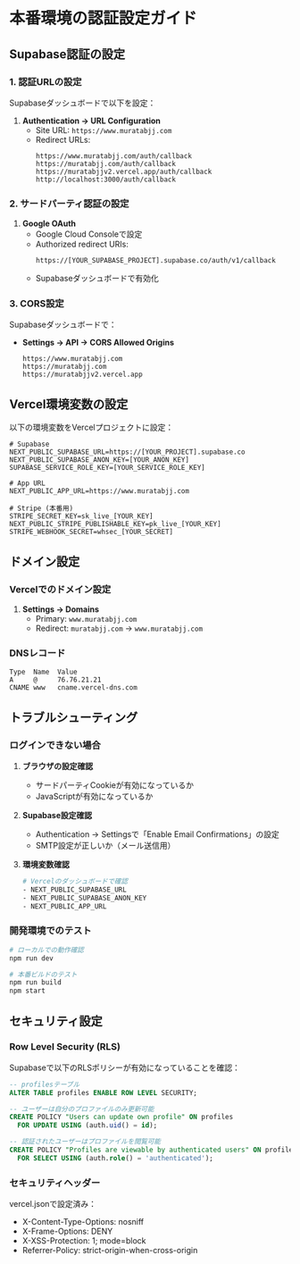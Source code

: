 # 本番環境の認証設定ガイド

## Supabase認証の設定

### 1. 認証URLの設定

Supabaseダッシュボードで以下を設定：

1. **Authentication → URL Configuration**
   - Site URL: `https://www.muratabjj.com`
   - Redirect URLs:
     ```
     https://www.muratabjj.com/auth/callback
     https://muratabjj.com/auth/callback
     https://muratabjjv2.vercel.app/auth/callback
     http://localhost:3000/auth/callback
     ```

### 2. サードパーティ認証の設定

1. **Google OAuth**
   - Google Cloud Consoleで設定
   - Authorized redirect URIs:
     ```
     https://[YOUR_SUPABASE_PROJECT].supabase.co/auth/v1/callback
     ```
   - Supabaseダッシュボードで有効化

### 3. CORS設定

Supabaseダッシュボードで：
- **Settings → API → CORS Allowed Origins**
  ```
  https://www.muratabjj.com
  https://muratabjj.com
  https://muratabjjv2.vercel.app
  ```

## Vercel環境変数の設定

以下の環境変数をVercelプロジェクトに設定：

```env
# Supabase
NEXT_PUBLIC_SUPABASE_URL=https://[YOUR_PROJECT].supabase.co
NEXT_PUBLIC_SUPABASE_ANON_KEY=[YOUR_ANON_KEY]
SUPABASE_SERVICE_ROLE_KEY=[YOUR_SERVICE_ROLE_KEY]

# App URL
NEXT_PUBLIC_APP_URL=https://www.muratabjj.com

# Stripe (本番用)
STRIPE_SECRET_KEY=sk_live_[YOUR_KEY]
NEXT_PUBLIC_STRIPE_PUBLISHABLE_KEY=pk_live_[YOUR_KEY]
STRIPE_WEBHOOK_SECRET=whsec_[YOUR_SECRET]
```

## ドメイン設定

### Vercelでのドメイン設定

1. **Settings → Domains**
   - Primary: `www.muratabjj.com`
   - Redirect: `muratabjj.com` → `www.muratabjj.com`

### DNSレコード

```
Type  Name  Value
A     @     76.76.21.21
CNAME www   cname.vercel-dns.com
```

## トラブルシューティング

### ログインできない場合

1. **ブラウザの設定確認**
   - サードパーティCookieが有効になっているか
   - JavaScriptが有効になっているか

2. **Supabase設定確認**
   - Authentication → Settingsで「Enable Email Confirmations」の設定
   - SMTP設定が正しいか（メール送信用）

3. **環境変数確認**
   ```bash
   # Vercelのダッシュボードで確認
   - NEXT_PUBLIC_SUPABASE_URL
   - NEXT_PUBLIC_SUPABASE_ANON_KEY
   - NEXT_PUBLIC_APP_URL
   ```

### 開発環境でのテスト

```bash
# ローカルでの動作確認
npm run dev

# 本番ビルドのテスト
npm run build
npm start
```

## セキュリティ設定

### Row Level Security (RLS)

Supabaseで以下のRLSポリシーが有効になっていることを確認：

```sql
-- profilesテーブル
ALTER TABLE profiles ENABLE ROW LEVEL SECURITY;

-- ユーザーは自分のプロファイルのみ更新可能
CREATE POLICY "Users can update own profile" ON profiles
  FOR UPDATE USING (auth.uid() = id);

-- 認証されたユーザーはプロファイルを閲覧可能
CREATE POLICY "Profiles are viewable by authenticated users" ON profiles
  FOR SELECT USING (auth.role() = 'authenticated');
```

### セキュリティヘッダー

vercel.jsonで設定済み：
- X-Content-Type-Options: nosniff
- X-Frame-Options: DENY
- X-XSS-Protection: 1; mode=block
- Referrer-Policy: strict-origin-when-cross-origin